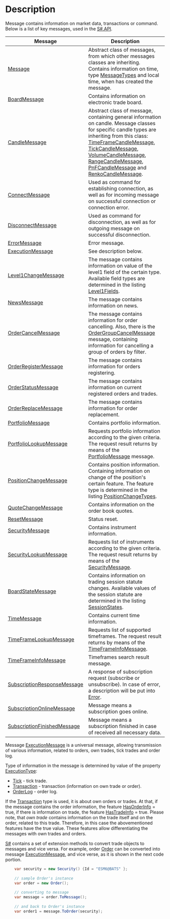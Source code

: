 # Description

Message contains information on market data, transactions or command. Below is a list of key messages, used in the [S\#.API](StockSharpAbout.md). 

| Message                                                                             | Description                                                                                                                                                                                                                                                                                                                                                                                                                                                                                                                                                              |
| ----------------------------------------------------------------------------------- | ------------------------------------------------------------------------------------------------------------------------------------------------------------------------------------------------------------------------------------------------------------------------------------------------------------------------------------------------------------------------------------------------------------------------------------------------------------------------------------------------------------------------------------------------------------------------ |
| [Message](xref:StockSharp.Messages.Message)                                         | Abstract class of messages, from which other messages classes are inheriting. Contains information on time, type [MessageTypes](xref:StockSharp.Messages.MessageTypes) and local time, when has created the message.                                                                                                                                                                                                                                                                                                                                                     |
| [BoardMessage](xref:StockSharp.Messages.BoardMessage)                               | Contains information on electronic trade board.                                                                                                                                                                                                                                                                                                                                                                                                                                                                                                                          |
| [CandleMessage](xref:StockSharp.Messages.CandleMessage)                             | Abstract class of message, containing general information on candle. Message classes for specific candle types are inheriting from this class: [TimeFrameCandleMessage](xref:StockSharp.Messages.TimeFrameCandleMessage), [TickCandleMessage](xref:StockSharp.Messages.TickCandleMessage), [VolumeCandleMessage](xref:StockSharp.Messages.VolumeCandleMessage), [RangeCandleMessage](xref:StockSharp.Messages.RangeCandleMessage), [PnFCandleMessage](xref:StockSharp.Messages.PnFCandleMessage) and [RenkoCandleMessage](xref:StockSharp.Messages.RenkoCandleMessage).  |
| [ConnectMessage](xref:StockSharp.Messages.ConnectMessage)                           | Used as command for establishing connection, as well as for incoming message on successful connection or connection error.                                                                                                                                                                                                                                                                                                                                                                                                                                               |
| [DisconnectMessage](xref:StockSharp.Messages.DisconnectMessage)                     | Used as command for disconnection, as well as for outgoing message on successful disconnection.                                                                                                                                                                                                                                                                                                                                                                                                                                                                          |
| [ErrorMessage](xref:StockSharp.Messages.ErrorMessage)                               | Error message.                                                                                                                                                                                                                                                                                                                                                                                                                                                                                                                                                           |
| [ExecutionMessage](xref:StockSharp.Messages.ExecutionMessage)                       | See description below.                                                                                                                                                                                                                                                                                                                                                                                                                                                                                                                                                   |
| [Level1ChangeMessage](xref:StockSharp.Messages.Level1ChangeMessage)                 | The message contains information on value of the level1 field of the certain type. Available field types are determined in the listing [Level1Fields](xref:StockSharp.Messages.Level1Fields).                                                                                                                                                                                                                                                                                                                                                                            |
| [NewsMessage](xref:StockSharp.Messages.NewsMessage)                                 | The message contains information on news.                                                                                                                                                                                                                                                                                                                                                                                                                                                                                                                                |
| [OrderCancelMessage](xref:StockSharp.Messages.OrderCancelMessage)                   | The message contains information for order cancelling. Also, there is the [OrderGroupCancelMessage](xref:StockSharp.Messages.OrderGroupCancelMessage) message, containing information for cancelling a group of orders by filter.                                                                                                                                                                                                                                                                                                                                        |
| [OrderRegisterMessage](xref:StockSharp.Messages.OrderRegisterMessage)               | The message contains information for orders registering.                                                                                                                                                                                                                                                                                                                                                                                                                                                                                                                 |
| [OrderStatusMessage](xref:StockSharp.Messages.OrderStatusMessage)                   | The message contains information on current registered orders and trades.                                                                                                                                                                                                                                                                                                                                                                                                                                                                                                |
| [OrderReplaceMessage](xref:StockSharp.Messages.OrderReplaceMessage)                 | The message contains information for order replacement.                                                                                                                                                                                                                                                                                                                                                                                                                                                                                                                  |
| [PortfolioMessage](xref:StockSharp.Messages.PortfolioMessage)                       | Contains portfolio information.                                                                                                                                                                                                                                                                                                                                                                                                                                                                                                                                          |
| [PortfolioLookupMessage](xref:StockSharp.Messages.PortfolioLookupMessage)           | Requests portfolio information according to the given criteria. The request result returns by means of the [PortfolioMessage](xref:StockSharp.Messages.PortfolioMessage) message.                                                                                                                                                                                                                                                                                                                                                                                        |
| [PositionChangeMessage](xref:StockSharp.Messages.PositionChangeMessage)             | Contains position information. Containing information on change of the position's certain feature. The feature type is determined in the listing [PositionChangeTypes](xref:StockSharp.Messages.PositionChangeTypes).                                                                                                                                                                                                                                                                                                                                                    |
| [QuoteChangeMessage](xref:StockSharp.Messages.QuoteChangeMessage)                   | Contains information on the order book quotes.                                                                                                                                                                                                                                                                                                                                                                                                                                                                                                                           |
| [ResetMessage](xref:StockSharp.Messages.ResetMessage)                               | Status reset.                                                                                                                                                                                                                                                                                                                                                                                                                                                                                                                                                            |
| [SecurityMessage](xref:StockSharp.Messages.SecurityMessage)                         | Contains instrument information.                                                                                                                                                                                                                                                                                                                                                                                                                                                                                                                                         |
| [SecurityLookupMessage](xref:StockSharp.Messages.SecurityLookupMessage)             | Requests list of instruments according to the given criteria. The request result returns by means of the [SecurityMessage](xref:StockSharp.Messages.SecurityMessage).                                                                                                                                                                                                                                                                                                                                                                                                    |
| [BoardStateMessage](xref:StockSharp.Messages.BoardStateMessage)                     | Contains information on trading session statute changes. Available values of the session statute are determined in the listing [SessionStates](xref:StockSharp.Messages.SessionStates).                                                                                                                                                                                                                                                                                                                                                                                  |
| [TimeMessage](xref:StockSharp.Messages.TimeMessage)                                 | Contains current time information.                                                                                                                                                                                                                                                                                                                                                                                                                                                                                                                                       |
| [TimeFrameLookupMessage](xref:StockSharp.Messages.TimeFrameLookupMessage)           | Requests list of supported timeframes. The request result returns by means of the [TimeFrameInfoMessage](xref:StockSharp.Messages.TimeFrameInfoMessage).                                                                                                                                                                                                                                                                                                                                                                                                                 |
| [TimeFrameInfoMessage](xref:StockSharp.Messages.TimeFrameInfoMessage)               | Timeframes search result message.                                                                                                                                                                                                                                                                                                                                                                                                                                                                                                                                        |
| [SubscriptionResponseMessage](xref:StockSharp.Messages.SubscriptionResponseMessage) | A response of subscription request (subscribe or unsubscribe). In case of error, a description will be put into [Error](xref:StockSharp.Messages.SubscriptionResponseMessage.Error).                                                                                                                                                                                                                                                                                                                                                                                     |
| [SubscriptionOnlineMessage](xref:StockSharp.Messages.SubscriptionOnlineMessage)     | Message means a subscription goes online.                                                                                                                                                                                                                                                                                                                                                                                                                                                                                                                                |
| [SubscriptionFinishedMessage](xref:StockSharp.Messages.SubscriptionFinishedMessage) | Message means a subscription finished in case of received all necessary data.                                                                                                                                                                                                                                                                                                                                                                                                                                                                                            |

Message [ExecutionMessage](xref:StockSharp.Messages.ExecutionMessage) is a universal message, allowing transmission of various information, related to orders, own trades, tick trades and order log.

Type of information in the message is determined by value of the property [ExecutionType](xref:StockSharp.Messages.ExecutionMessage.ExecutionType): 

- [Tick](xref:StockSharp.Messages.ExecutionTypes.Tick) \- tick trade.
- [Transaction](xref:StockSharp.Messages.ExecutionTypes.Transaction) \- transaction (information on own trade or order).
- [OrderLog](xref:StockSharp.Messages.ExecutionTypes.OrderLog) \- order log.

If the [Transaction](xref:StockSharp.Messages.ExecutionTypes.Transaction) type is used, it is about own orders or trades. At that, if the message contains the order information, the feature [HasOrderInfo](xref:StockSharp.Messages.ExecutionMessage.HasOrderInfo) \= true, if there is information on trade, the feature [HasTradeInfo](xref:StockSharp.Messages.ExecutionMessage.HasTradeInfo) \= true. Please note, that *own trade* contains information on the trade itself and on the order, related to this trade. Therefore, in this case the abovementioned features have the true value. These features allow differentiating the messages with own trades and orders. 

[S\#](StockSharpAbout.md) contains a set of extension methods to convert trade objects to messages and vice versa. For example, order [Order](xref:StockSharp.BusinessEntities.Order) can be converted into message [ExecutionMessage](xref:StockSharp.Messages.ExecutionMessage), and vice verse, as it is shown in the next code portion. 

```cs
	var security = new Security() {Id = "ESM6@BATS" };
	
	// sample Order's instance
	var order = new Order();
	
	// converting to message
	var message = order.ToMessage();
	
	// and back to Order's instance
	var order1 = message.ToOrder(security);
```
